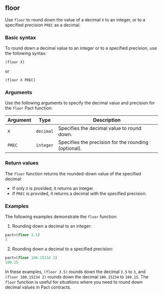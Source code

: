 ## floor
Use `floor` to round down the value of a decimal `X` to an integer, or to a specified precision `PREC` as a decimal.

### Basic syntax

To round down a decimal value to an integer or to a specified precision, use the following syntax:

`(floor X)`

or


`(floor X PREC)`

### Arguments

Use the following arguments to specify the decimal value and precision for the `floor` Pact function:

| Argument | Type     | Description                                          |
|----------|----------|------------------------------------------------------|
| `X`        | `decimal`  | Specifies the decimal value to round down.           |
| `PREC`     | `integer`  | Specifies the precision for the rounding (optional). |

### Return values

The `floor` function returns the rounded-down value of the specified decimal:

- If only `X` is provided, it returns an integer.
- If `PREC` is provided, it returns a decimal with the specified precision.

### Examples

The following examples demonstrate the `floor` function:

1. Rounding down a decimal to an integer:

```lisp
pact>(floor 3.5)
3
```

2. Rounding down a decimal to a specified precision:

```lisp
pact>(floor 100.15234 2)
100.15
```

In these examples, `(floor 3.5)` rounds down the decimal `3.5` to `3`, and `(floor 100.15234 2)` rounds down the decimal `100.15234` to `100.15`. The `floor` function is useful for situations where you need to round down decimal values in Pact contracts.
